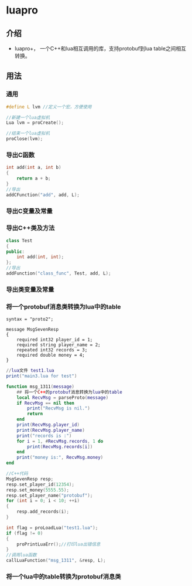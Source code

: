 ﻿# luapro

## 介绍
* luapro+， 一个C++和lua相互调用的库，支持protobuf到lua table之间相互转换。

## 用法

### 通用
```c++
#define L lvm //定义一个宏，方便使用

//新建一个lua虚拟机
Lua lvm = proCreate();

//结束一个lua虚拟机
proClose(lvm);
```
### 导出C函数
```c++
int add(int a, int b)
{
    return a + b;
}
//导出
addCFunction("add", add, L);
```

### 导出C变量及常量

### 导出C++类及方法
```c++
class Test
{
public:
    int add(int, int);
};
//导出
addFunction("class_func", Test, add, L);

```
### 导出类变量及常量

### 将一个protobuf消息类转换为lua中的table
```
syntax = "proto2";

message MsgSevenResp
{
	required int32 player_id = 1;
	required string player_name = 2; 
	repeated int32 records = 3;
    required double money = 4;
}

```
```lua
//lua文件 test1.lua
print("main3.lua for test")

function msg_1311(message)
    ## 将一个C++的protobuf消息转换为lua中的table
	local RecvMsg = parseProto(message)
	if RecvMsg == nil then 
		print("RecvMsg is nil.")
		return 
	end
	print(RecvMsg.player_id)
	print(RecvMsg.player_name)
	print("records is :")
	for i = 1, #RecvMsg.records, 1 do 
		print(RecvMsg.records[i])
	end
	print("money is:", RecvMsg.money)
end
```
```c++
//C++代码
MsgSevenResp resp;
resp.set_player_id(12354);
resp.set_money(5555.55);
resp.set_player_name("protobuf");
for (int i = 0; i < 10; ++i)
{
	resp.add_records(i);
}

int flag = proLoadLua("test1.lua");
if (flag != 0)
{
    proPrintLuaErr();//打印lua出错信息
}
//调用lua函数
callLuaFunction("msg_1311", &resp, L);

```
### 将一个lua中的table转换为protobuf消息类
